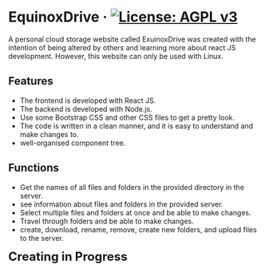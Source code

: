 # EquinoxDrive &middot; [![License: AGPL v3](https://img.shields.io/badge/License-AGPL%20v3-blue.svg)](https://github.com/RihamMoh/EquinoxDrive/blob/main/LICENSE) 

A personal cloud storage website called ExuinoxDrive was created with the intention of being altered by others and learning more about react JS development. However, this website can only be used with Linux.

## Features
* The frontend is developed with React JS.
* The backend is developed with Node.js.
* Use some Bootstrap CSS and other CSS files to get a pretty look.
* The code is written in a clean manner, and it is easy to understand and make changes to.
* well-organised component tree.


## Functions
* Get the names of all files and folders in the provided directory in the server.
* see information about files and folders in the provided server.
* Select multiple files and folders at once and be able to make changes.
* Travel through folders and be able to make changes.
* create, download, rename, remove, create new folders, and upload files to the server.

<strong style="font-size:1.5rem">Creating in Progress</strong>
